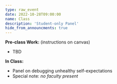 ```yaml
---
type: raw_event
date: 2022-10-28T09:00:00
name: Class
description: 'Student-only Panel'
hide_from_announcments: true
---
```


**Pre-class Work:** (instructions on canvas)
* TBD

**In Class:**
* Panel on debugging unhealthy self-expectations 
* Special note: *no faculty present*
